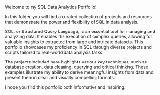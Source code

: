 Welcome to my SQL Data Analytics Portfolio!

In this folder, you will find a curated collection of projects and resources that demonstrate the power and flexibility of SQL in data analysis.

SQL, or Structured Query Language, is an essential tool for managing and analyzing data. It enables the execution of complex queries, allowing for valuable insights to extracted from large and intricate datasets. This portfolio showcases my proficiency in SQL through diverse projects and scripts tailored to real-world data analysis tasks.

The projects included here highlights various key techniques, such as database creation, data cleaning, querying and critical thinking. These examples illustrate my ability to derive meaningful insights from data and present them in clear and visually compelling formats. 

I hope you find this portfolio both informative and inspiring.

